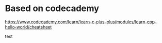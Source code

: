 # Based on codecademy

https://www.codecademy.com/learn/learn-c-plus-plus/modules/learn-cpp-hello-world/cheatsheet

test